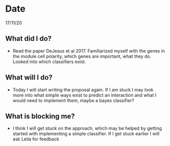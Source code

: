 # Date
17/11/20 
## What did I do?
- Read the paper DeJesus et al 2017. Familiarized myself with the genes in the module cell polarity, which genes are important, what they do. Looked into which classifiers exist. 
## What will I do?
- Today I will start writing the proposal again. If I am stuck I may look more into what simple ways exist to predict an interaction and what I would need to implement them, maybe a bayes classifier? 
## What is blocking me?
- I think I will get stuck on the approach, which may be helped by getting started with implementing a simple classifier. If I get stuck earlier I will ask Leila for feedback